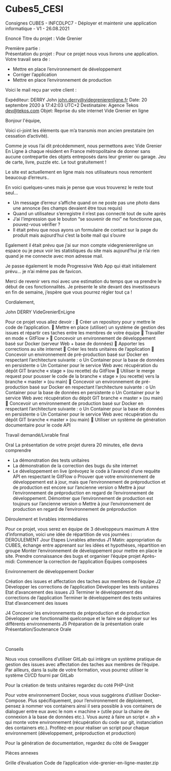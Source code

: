 # Cubes5_CESI
Consignes CUBES - INFCDLPC7 - Déployer et maintenir une application informatique - V1 - 26.08.2021

Enoncé
Titre du projet :
Vide Grenier

Première partie :	
Présentation du projet : Pour ce projet nous vous livrons une application. Votre travail sera de :
-	Mettre en place l’environnement de développement
-	Corriger l’application
-	Mettre en place l’environnement de production

Voici le mail reçu par votre client :

Expéditeur: DERRY John <john.derry@videgrenierenligne.fr>
Date: 20 septembre 2020 à 17:42:03 UTC+2
Destinataire: Agence Tekos <dev@tekos.com>
Objet: Reprise du site internet Vide Grenier en ligne

Bonjour l'équipe, 

Voici ci-joint les éléments que m’a transmis mon ancien prestataire (en cessation d’activité). 

Comme je vous l’ai dit précédemment, nous permettons avec Vide Grenier En Ligne à chaque résident en France métropolitaine de donner sans aucune contrepartie des objets entreposés dans leur grenier ou garage. Jeu de carte, livre, puzzle etc. Le tout gratuitement ! 

Le site est actuellement en ligne mais nos utilisateurs nous remontent beaucoup d’erreurs..

En voici quelques-unes mais je pense que vous trouverez le reste tout seul…

* Un message d’erreur s’affiche quand on ne poste pas une photo dans une annonce (les champs devaient être tous requis) 
* Quand un utilisateur s’enregistre il n’est pas connecté tout de suite après 
* J’ai l’impression que le bouton “se souvenir de moi” ne fonctionne pas, pouvez-vous vérifier ? 
* Il était prévu que nous ayons un formulaire de contact sur la page du produit mais aujourd’hui c’est la boite mail qui s’ouvre

Egalement il était prévu que j’ai sur mon compte videgrenierenligne un espace ou je peux voir les statistiques du site mais aujourd’hui je n’ai rien quand je me connecte avec mon adresse mail. 

Je passe également le mode Progressive Web App qui était initialement prévu… je n’ai même pas de favicon. 

Merci de revenir vers moi avec une estimation du temps que va prendre le début de ces fonctionnalités. Je présente le site devant des investisseurs en fin de semaine, j’espère que vous pourrez régler tout ça ! 

Cordialement, 

John DERRY
VideGrenierEnLigne


Pour ce projet vous allez devoir :
	Créer un repository pour y mettre le code de l’application.
	Mettre en place (utiliser) un système de gestion des issues et répartir ces taches entre les membres de votre équipe
	Travailler en mode « GitFlow »
	Concevoir un environnement de développement basé sur Docker (serveur Web + base de données)
	Apporter les corrections au site internet
	Créer les tests unitaires de l’application
	Concevoir un environnement de pré-production basé sur Docker en respectant l’architecture suivante :
o	Un Container pour la base de données en persistente
o	Un Container pour le service Web avec récupération du dépôt GIT branche « stage » (ou recette) du GitFlow
	Utiliser le merge request pour pousser le code de la branche « stage » (ou recette) vers la branche « master » (ou main)
	Concevoir un environnement de pré-production basé sur Docker en respectant l’architecture suivante :
o	Un Container pour la base de données en persistente
o	Un Container pour le service Web avec récupération du dépôt GIT branche « master » (ou main)
	Concevoir un environnement de production basé sur Docker en respectant l’architecture suivante :
o	Un Container pour la base de données en persistente
o	Un Container pour le service Web avec récupération du dépôt GIT branche « master » (ou main)
	Utiliser un système de génération documentaire pour le code API




Travail demandé/Livrable final

Oral
La présentation de votre projet durera 20 minutes, elle devra comprendre
-	La démonstration des tests unitaires
-	La démonstration de la correction des bugs du site internet
-	Le développement en live (prévoyez le code à l’avance) d’une requête API en respectant le GitFlow
o	Prouver que votre environnement de développement est à jour, mais que l’environnement de préproduction et de production est encore sur l’ancienne version
o	Mettre à jour l’environnement de préproduction en regard de l’environnement de développement. Démontrer que l’environnement de production est toujours sur l’ancienne version
o	Mettre à jour l’environnement de production en regard de l’environnement de préproduction

Déroulement et livrables intermédiaires

Pour ce projet, vous serez en équipe de 3 développeurs maximum
A titre d’information, voici une idée de répartition de vos journées :
DEROULEMENT
Jour	Etapes	Livrables attendus
J1	Matin: appropriation du CUBES, échange entre apprenant sur les idées et hypothèses, répartition en groupe
Monter l’environnement de développement pour mettre en place le site. Prendre connaissance des bugs et organiser l’équipe projet
Après-midi: Commencer la correction de l’application	Équipes composées

Environnement de développement Docker 

Création des issues et affectation des taches aux membres de l’équipe
J2	Développer les corrections de l’application
Développer les tests unitaires	Etat d’avancement des issues
J3	Terminer le développement des corrections de l’application
Terminer le développement des tests unitaires	Etat d’avancement des issues

J4	Concevoir les environnements de préproduction et de production	Développer une fonctionnalité quelconque et le faire se déployer sur les différents environnements
J5	Préparation de la présentation orale	Présentation/Soutenance Orale



 

Conseils

Nous vous conseillons d’utiliser GitLab qui intègre un système pratique de gestion des issues avec affectation des taches aux membres de l’équipe. Par ailleurs, dans la suite de votre formation, vous pourrez utiliser le système CI/CD fourni par GitLab

Pour la création de tests unitaires regardez du coté PHP-Unit

Pour votre environnement Docker, nous vous suggérons d’utiliser Docker-Compose.
Plus spécifiquement, pour l’environnement de déploiement, pensez à nommer vos containers ainsi il sera possible à vos containers de dialoguer entre eux avec le nom « machine » (utile pour la chaine de connexion à la base de données etc.). Vous aurez à faire un script « .sh » qui monte votre environnement (récupération du code sur git, instanciation des containers etc.). Profitez-en pour réaliser un script pour chaque environnement (développement, préproduction et production)

Pour la génération de documentation, regardez du côté de Swagger

Pièces annexes

Grille d’évaluation
Code de l’application vide-grenier-en-ligne-master.zip



